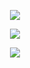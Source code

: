 


</h1>



<p align="center"><img src="https://files.catbox.moe/czdq02.png" ">
  
<p align="center"><img src="https://files.catbox.moe/1oayqy.png" ">


<p align="center"><img src="https://files.catbox.moe/d0z14w.png" ">

<h1 align="center"></[](h)>

